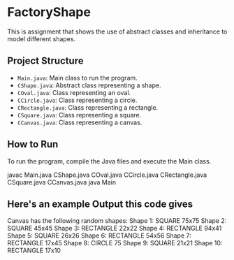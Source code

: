 # FactoryShape

This is assignment that shows the use of abstract classes and inheritance to model different shapes.

## Project Structure

- `Main.java`: Main class to run the program.
- `CShape.java`: Abstract class representing a shape.
- `COval.java`: Class representing an oval.
- `CCircle.java`: Class representing a circle.
- `CRectangle.java`: Class representing a rectangle.
- `CSquare.java`: Class representing a square.
- `CCanvas.java`: Class representing a canvas.

## How to Run

To run the program, compile the Java files and execute the Main class.

javac Main.java CShape.java COval.java CCircle.java CRectangle.java CSquare.java CCanvas.java
java Main

## Here's an example Output this code gives
Canvas has the following random shapes:
Shape 1: SQUARE 75x75
Shape 2: SQUARE 45x45
Shape 3: RECTANGLE 22x22
Shape 4: RECTANGLE 94x41
Shape 5: SQUARE 26x26
Shape 6: RECTANGLE 54x56
Shape 7: RECTANGLE 17x45
Shape 8: CIRCLE 75
Shape 9: SQUARE 21x21
Shape 10: RECTANGLE 17x10
